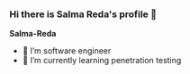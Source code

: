 ### Hi there is Salma Reda's profile 👋


**Salma-Reda**

- 🔭 I’m software engineer
- 🌱 I’m currently learning penetration testing
   


